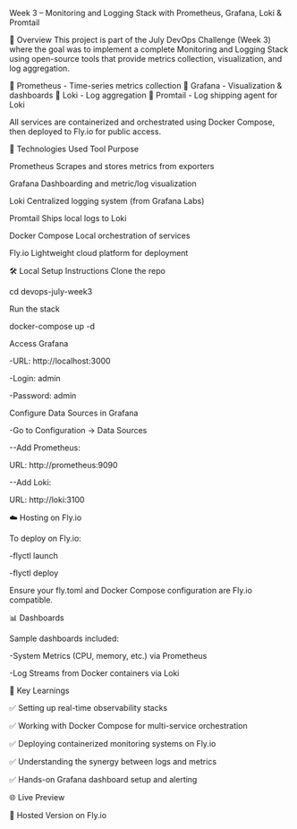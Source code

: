 Week 3 – Monitoring and Logging Stack with Prometheus, Grafana, Loki & Promtail

🚀 Overview This project is part of the July DevOps Challenge (Week 3) where the goal was to implement a complete Monitoring and Logging Stack using open-source tools that provide metrics collection, visualization, and log aggregation.

🔹 Prometheus - Time-series metrics collection 🔹 Grafana - Visualization & dashboards 🔹 Loki - Log aggregation 🔹 Promtail - Log shipping agent for Loki

All services are containerized and orchestrated using Docker Compose, then deployed to Fly.io for public access.

🧰 Technologies Used Tool Purpose

Prometheus Scrapes and stores metrics from exporters

Grafana Dashboarding and metric/log visualization

Loki Centralized logging system (from Grafana Labs)

Promtail Ships local logs to Loki

Docker Compose Local orchestration of services

Fly.io Lightweight cloud platform for deployment

🛠️ Local Setup Instructions Clone the repo

cd devops-july-week3

Run the stack

docker-compose up -d

Access Grafana

-URL: http://localhost:3000

-Login: admin

-Password: admin

Configure Data Sources in Grafana

-Go to Configuration → Data Sources

--Add Prometheus:

URL: http://prometheus:9090

--Add Loki:

URL: http://loki:3100

☁️ Hosting on Fly.io

To deploy on Fly.io:

-flyctl launch

-flyctl deploy

Ensure your fly.toml and Docker Compose configuration are Fly.io compatible.

📊 Dashboards

Sample dashboards included:

-System Metrics (CPU, memory, etc.) via Prometheus

-Log Streams from Docker containers via Loki

📌 Key Learnings

✅ Setting up real-time observability stacks

✅ Working with Docker Compose for multi-service orchestration

✅ Deploying containerized monitoring systems on Fly.io

✅ Understanding the synergy between logs and metrics

✅ Hands-on Grafana dashboard setup and alerting

🌐 Live Preview

🔗 Hosted Version on Fly.io
